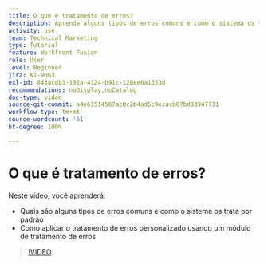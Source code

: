 ```yaml
---
title: O que é tratamento de erros?
description: Aprenda alguns tipos de erros comuns e como o sistema os trata por padrão e, em seguida, aprenda como aplicar o tratamento de erros personalizado no [!DNL Adobe Workfront Fusion].
activity: use
team: Technical Marketing
type: Tutorial
feature: Workfront Fusion
role: User
level: Beginner
jira: KT-9063
exl-id: 843acdb1-192a-4124-b91c-128ee6a1353d
recommendations: noDisplay,noCatalog
doc-type: video
source-git-commit: a4e61514567ac8c2b4ad5c9ecacb87bd83947731
workflow-type: tm+mt
source-wordcount: '61'
ht-degree: 100%

---
```


# O que é tratamento de erros?

Neste vídeo, você aprenderá:

* Quais são alguns tipos de erros comuns e como o sistema os trata por padrão
* Como aplicar o tratamento de erros personalizado usando um módulo de tratamento de erros

>[!VIDEO](https://video.tv.adobe.com/v/335304/?quality=12&learn=on)
